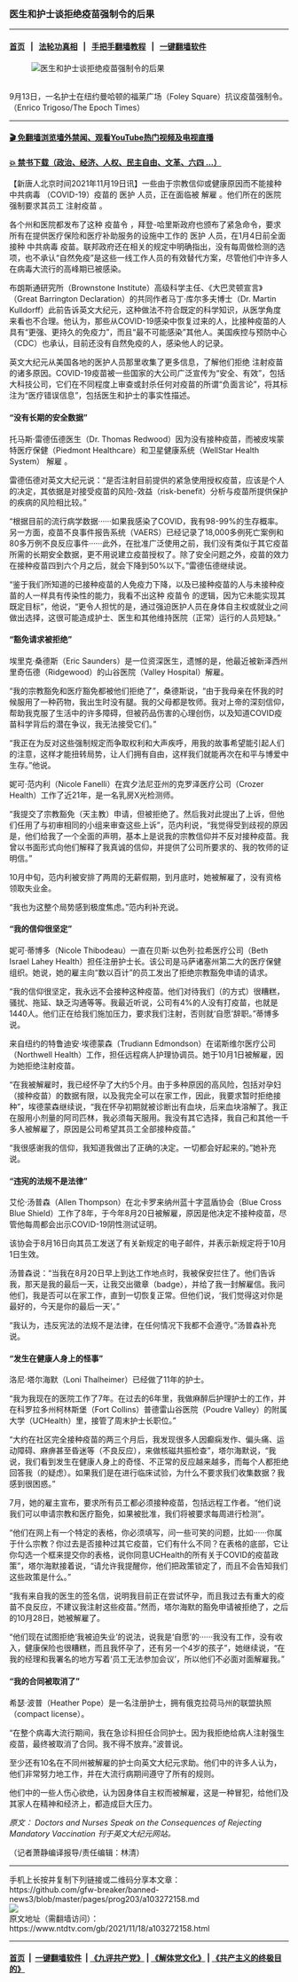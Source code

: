 ### 医生和护士谈拒绝疫苗强制令的后果
------------------------

#### [首页](https://github.com/gfw-breaker/banned-news3/blob/master/README.md) &nbsp;&nbsp;|&nbsp;&nbsp; [法轮功真相](https://github.com/begood0513/basic/blob/master/README.md)  &nbsp;&nbsp;|&nbsp;&nbsp; [手把手翻墙教程](https://github.com/gfw-breaker/guides/wiki)  &nbsp;&nbsp;|&nbsp;&nbsp; [一键翻墙软件](https://github.com/gfw-breaker/nogfw/blob/master/README.md)  



<div><div class="featured_image">
 <figure>
  <img alt="医生和护士谈拒绝疫苗强制令的后果" src="https://i.ntdtv.com/assets/uploads/2021/11/nurse-800x450.jpg"/>
 </figure><br/>
 <span class="caption">
  9月13日，一名护士在纽约曼哈顿的福莱广场（Foley Square）抗议疫苗强制令。（Enrico Trigoso/The Epoch Times）
 </span>
</div>
</div><hr/>

#### [ 🎬  免翻墙浏览墙外禁闻、观看YouTube热门视频及电视直播](https://github.com/gfw-breaker/HelloWorld)

#### [ 💥  禁书下载（政治、经济、人权、民主自由、文革、六四 ...）](https://github.com/gfw-breaker/books/blob/master/README.md)

<div><div class="post_content" itemprop="articleBody">
 <p>
  【新唐人北京时间2021年11月19日讯】一些由于宗教信仰或健康原因而不能接种
  <ok href="https://www.ntdtv.com/gb/中共病毒.htm">
   中共病毒
  </ok>
  （COVID-19）疫苗的
  <ok href="https://www.ntdtv.com/gb/医护.htm">
   医护
  </ok>
  人员，正在面临被
  <ok href="https://www.ntdtv.com/gb/解雇.htm">
   解雇
  </ok>
  。他们所在的医院强制要求其员工
  <ok href="https://www.ntdtv.com/gb/注射疫苗.htm">
   注射疫苗
  </ok>
  。
 </p>
 <p>
  各个州和医院都发布了这种
  <ok href="https://www.ntdtv.com/gb/疫苗令.htm">
   疫苗令
  </ok>
  ，拜登-哈里斯政府也颁布了紧急命令，要求所有在提供医疗保险和医疗补助服务的设施中工作的
  <ok href="https://www.ntdtv.com/gb/医护.htm">
   医护
  </ok>
  人员，在1月4日前全面接种
  <ok href="https://www.ntdtv.com/gb/中共病毒.htm">
   中共病毒
  </ok>
  疫苗。联邦政府还在相关的规定中明确指出，没有每周做检测的选项，也不承认“自然免疫”是这些一线工作人员的有效替代方案，尽管他们中许多人在病毒大流行的高峰期已被感染。
 </p>
 <p>
  布朗斯通研究所（Brownstone Institute）高级科学主任、《大巴灵顿宣言》（Great Barrington Declaration）的共同作者马丁‧库尔多夫博士（Dr. Martin Kulldorff）此前告诉英文大纪元，这种做法不符合既定的科学知识，从医学角度来看也不合理。他认为，那些从COVID-19感染中恢复过来的人，比接种疫苗的人具有“更强、更持久的免疫力”，而且“最不可能感染”其他人。美国疾控与预防中心（CDC）也承认，目前还没有自然免疫的人，感染他人的记录。
 </p>
 <p>
  英文大纪元从美国各地的医护人员那里收集了更多信息，了解他们拒绝
  <ok href="https://www.ntdtv.com/gb/注射疫苗.htm">
   注射疫苗
  </ok>
  的诸多原因。COVID-19疫苗被一些国家的大公司广泛宣传为“安全、有效”，包括大科技公司，它们在不同程度上审查或封杀任何对疫苗的所谓“负面言论”，将其标注为“医疗错误信息”，包括医生和护士的事实性描述。
 </p>
 <h4>
  <strong>
   “没有长期的安全数据”
  </strong>
 </h4>
 <p>
  托马斯‧雷德伍德医生（Dr. Thomas Redwood）因为没有接种疫苗，而被皮埃蒙特医疗保健（Piedmont Healthcare）和卫星健康系统（WellStar Health System）
  <ok href="https://www.ntdtv.com/gb/解雇.htm">
   解雇
  </ok>
  。
 </p>
 <p>
  雷德伍德对英文大纪元说：“是否注射目前提供的紧急使用授权疫苗，应该是个人的决定，其依据是对接受疫苗的风险-效益（risk-benefit）分析与疫苗所提供保护的疾病的风险相比较。”
 </p>
 <p>
  “根据目前的流行病学数据······如果我感染了COVID，我有98-99%的生存概率。另一方面，疫苗不良事件报告系统（VAERS）已经记录了18,000多例死亡案例和80多万例不良反应事件······此外，在批准广泛使用之前，我们没有类似于其它疫苗所需的长期安全数据，更不用说建立疫苗授权了。除了安全问题之外，疫苗的效力在接种疫苗四到六个月之后，就会下降到50%以下。”雷德伍德继续说。
 </p>
 <p>
  “鉴于我们所知道的已接种疫苗的人免疫力下降，以及已接种疫苗的人与未接种疫苗的人一样具有传染性的能力，我看不出这种
  <ok href="https://www.ntdtv.com/gb/疫苗令.htm">
   疫苗令
  </ok>
  的逻辑，因为它未能实现其既定目标”，他说，“更令人担忧的是，通过强迫医护人员在身体自主权或就业之间做出选择，这很可能造成护士、医生和其他维持医院（正常）运行的人员短缺。”
 </p>
 <h4>
  <strong>
   “豁免请求被拒绝”
  </strong>
 </h4>
 <p>
  埃里克‧桑德斯（Eric Saunders）是一位资深医生，遗憾的是，他最近被新泽西州里奇伍德（Ridgewood）的山谷医院（Valley Hospital）解雇。
 </p>
 <p>
  “我的宗教豁免和医疗豁免都被他们拒绝了”，桑德斯说，“由于我母亲在怀我的时候服用了一种药物，我出生时没有腿。我的父母都是牧师。我对上帝的深刻信仰，帮助我克服了生活中的许多障碍，但被药品伤害的心理创伤，以及知道COVID疫苗科学背后的潜在争议，我无法接受它们。”
 </p>
 <p>
  “我正在为反对这些强制规定而争取权利和大声疾呼，用我的故事希望能引起人们的注意，这样才能扭转局势，让人们拥有自由，这样我们就能再次在和平与博爱中生存。”他说。
 </p>
 <p>
  妮可‧范内利（Nicole Fanelli）在宾夕法尼亚州的克罗泽医疗公司（Crozer Health）工作了近21年，是一名乳房X光检测师。
 </p>
 <p>
  “我提交了宗教豁免（天主教）申请，但被拒绝了。然后我对此提出了上诉，但他们任用了与初审相同的小组来审查这些上诉”，范内利说，“我觉得受到歧视的原因是，他们给我了一个全面的声明，基本上是说我的宗教信仰并不反对接种疫苗。我曾以书面形式向他们解释了我真诚的信仰，并提供了公司所要求的、我的牧师的证明信。”
 </p>
 <p>
  10月中旬，范内利被安排了两周的无薪假期，到月底时，她被解雇了，没有资格领取失业金。
 </p>
 <p>
  “我也为这整个局势感到极度焦虑。”范内利补充说。
 </p>
 <h4>
  “我的信仰很坚定”
 </h4>
 <p>
  妮可‧蒂博多（Nicole Thibodeau）一直在贝斯‧以色列‧拉希医疗公司（Beth Israel Lahey Health）担任注册护士长。该公司是马萨诸塞州第二大的医疗保健组织。她说，她的雇主向“数以百计”的员工发出了拒绝宗教豁免申请的请求。
 </p>
 <p>
  “我的信仰很坚定，我永远不会接种这种疫苗。他们对待我们（的方式）很糟糕，骚扰、拖延、缺乏沟通等等。我最近听说，公司有4%的人没有打疫苗，也就是1440人。他们正在给我们施加压力，要求我们注射，否则就‘自愿’辞职。”蒂博多说。
 </p>
 <p>
  来自纽约的特鲁迪安‧埃德蒙森（Trudiann Edmondson）在诺斯维尔医疗公司（Northwell Health）工作，担任远程病人护理协调员。她于10月1日被解雇，因为她拒绝注射疫苗。
 </p>
 <p>
  “在我被解雇时，我已经怀孕了大约5个月。由于多种原因的高风险，包括对孕妇（接种疫苗）的数据有限，以及我完全可以在家工作，因此，我要求暂时拒绝接种”，埃德蒙森继续说，“我在怀孕初期就被诊断出有血块，后来血块溶解了。我正在服用小剂量的阿司匹林，我必须每天服用。我没有其它选择，我自己和其他一千多人被解雇了，原因是公司希望其员工全部接种疫苗。”
 </p>
 <p>
  “我很感谢我的信仰，我知道我做出了正确的决定。一切都会好起来的。”她补充说。
 </p>
 <h4>
  “违宪的法规不是法律”
 </h4>
 <p>
  艾伦‧汤普森（Allen Thompson）在北卡罗来纳州蓝十字蓝盾协会（Blue Cross Blue Shield）工作了8年，于今年8月20日被解雇，原因是他决定不接种疫苗，尽管他每周都会出示COVID-19阴性测试证明。
 </p>
 <p>
  该协会于8月16日向其员工发送了有关新规定的电子邮件，并表示新规定将于10月1日生效。
 </p>
 <p>
  汤普森说：“当我在8月20日早上到达工作地点时，我被保安拦住了。他们告诉我，那天是我的最后一天，让我交出徽章（badge），并给了我一封解雇信。我问他们，我是否可以在家工作，直到一切恢复正常。但他们说，‘我们觉得这对你是最好的，今天是你的最后一天’。”
 </p>
 <p>
  “我认为，违反宪法的法规不是法律，在任何情况下我都不会遵守。”汤普森补充说。
 </p>
 <h4>
  “发生在健康人身上的怪事”
 </h4>
 <p>
  洛尼‧塔尔海默（Loni Thalheimer）已经做了11年的护士。
 </p>
 <p>
  “我为我现在的医院工作了7年。在过去的6年里，我做麻醉后护理护士的工作，并在科罗拉多州柯林斯堡（Fort Collins）普德雷山谷医院（Poudre Valley）的附属大学（UCHealth）里，接管了周末护士长职位。”
 </p>
 <p>
  “大约在社区完全接种疫苗的两三个月后，我发现很多人因癫痫发作、偏头痛、运动障碍、麻痹甚至昏迷等（不良反应），来做核磁共振检查”，塔尔海默说，“我说，我们看到发生在健康人身上的奇怪、不正常的反应越来越多，而每个人都拒绝回答我（的疑虑）。如果我们是在进行临床试验，为什么不要求我们收集数据？我感到很困惑。”
 </p>
 <p>
  7月，她的雇主宣布，要求所有员工都必须接种疫苗，包括远程工作者。“他们说我们可以申请宗教和医疗豁免，如果被批准，我们将被要求每周进行检测”。
 </p>
 <p>
  “他们在网上有一个特定的表格，你必须填写，问一些可笑的问题，比如······你属于什么宗教？你过去是否接种过其它疫苗，它们有什么不同？在表格的底部，它让你勾选一个框来提交你的表格，说你同意UCHealth的所有关于COVID的疫苗政策”，塔尔海默接着说，“请允许我提醒你，他们把政策锁定了，而且不会告知我们这些政策是什么。”
 </p>
 <p>
  “我有来自我的医生的签名信，说明我目前正在尝试怀孕，而且我过去有重大的疫苗不良反应，不建议我注射这些疫苗。”然而，塔尔海默的豁免申请被拒绝了，之后的10月28日，她被解雇了。
 </p>
 <p>
  “他们现在试图拒绝‘我被迫失业’的说法，说我是‘自愿’的······我没有工作，没有收入，健康保险也很糟糕，而且我怀孕了，还有另一个4岁的孩子”，她继续说，“在我的经理和我署名的地方写着‘员工无法参加会议’，所以他们不必面对面解雇我。”
 </p>
 <h4>
  “我的合同被取消了”
 </h4>
 <p>
  希瑟‧波普（Heather Pope）是一名注册护士，拥有俄克拉荷马州的联盟执照（compact license）。
 </p>
 <p>
  “在整个病毒大流行期间，我在急诊科担任合同护士。因为我拒绝给病人注射强生疫苗，最终被取消了合同。我不得不放弃。”波普说。
 </p>
 <p>
  至少还有10名在不同州被解雇的护士向英文大纪元求助。他们中的许多人认为，他们非常努力地工作，并在大流行病期间遵守了所有的规则。
 </p>
 <p>
  他们中的一些人伤心欲绝，认为因身体自主权而被解雇，这是一种冒犯，给他们及其家人在精神和经济上，都造成巨大压力。
 </p>
 <p>
  <em>
   原文：
   <ok href="https://www.theepochtimes.com/doctors-and-nurses-speak-on-the-consequences-of-rejecting-mandatory-vaccination_4099934.html" rel="noopener" target="_blank">
    Doctors and Nurses Speak on the Consequences of Rejecting Mandatory Vaccination
   </ok>
   刊于英文大纪元网站。
  </em>
 </p>
 <p>
  （记者萧静编译报导/责任编辑：林清）
 </p>
 <div class="single_ad">
 </div>
</div>
</div>
<hr/>
手机上长按并复制下列链接或二维码分享本文章：<br/>
https://github.com/gfw-breaker/banned-news3/blob/master/pages/prog203/a103272158.md <br/>
<a href='https://github.com/gfw-breaker/banned-news3/blob/master/pages/prog203/a103272158.md'><img src='https://github.com/gfw-breaker/banned-news3/blob/master/pages/prog203/a103272158.md.png'/></a> <br/>
原文地址（需翻墙访问）：https://www.ntdtv.com/gb/2021/11/18/a103272158.html


------------------------
#### [首页](https://github.com/gfw-breaker/banned-news3/blob/master/README.md) &nbsp;|&nbsp; [一键翻墙软件](https://github.com/gfw-breaker/nogfw/blob/master/README.md) &nbsp;| [《九评共产党》](https://github.com/gfw-breaker/9ping.md/blob/master/README.md#九评之一评共产党是什么) | [《解体党文化》](https://github.com/gfw-breaker/jtdwh.md/blob/master/README.md) | [《共产主义的终极目的》](https://github.com/gfw-breaker/gczydzjmd.md/blob/master/README.md)


<img src='http://gfw-breaker.win/banned-news3/pages/prog203/a103272158.md' width='0px' height='0px'/>